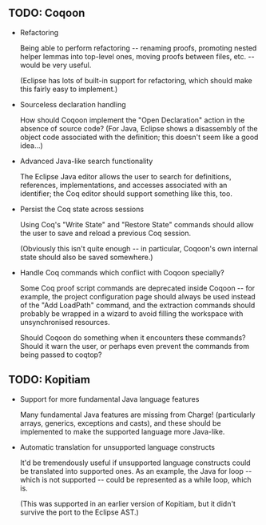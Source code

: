 TODO: Coqoon
------------

* Refactoring

  Being able to perform refactoring -- renaming proofs, promoting nested helper
  lemmas into top-level ones, moving proofs between files, etc. -- would be
  very useful.
  
  (Eclipse has lots of built-in support for refactoring, which should make this
  fairly easy to implement.)

* Sourceless declaration handling

  How should Coqoon implement the "Open Declaration" action in the absence
  of source code? (For Java, Eclipse shows a disassembly of the object code
  associated with the definition; this doesn't seem like a good idea...)

* Advanced Java-like search functionality

  The Eclipse Java editor allows the user to search for definitions,
  references, implementations, and accesses associated with an identifier; the
  Coq editor should support something like this, too.

* Persist the Coq state across sessions

  Using Coq's "Write State" and "Restore State" commands should allow the user
  to save and reload a previous Coq session.
  
  (Obviously this isn't quite enough -- in particular, Coqoon's own internal
  state should also be saved somewhere.)
  
* Handle Coq commands which conflict with Coqoon specially?

  Some Coq proof script commands are deprecated inside Coqoon -- for example,
  the project configuration page should always be used instead of the "Add
  LoadPath" command, and the extraction commands should probably be wrapped in
  a wizard to avoid filling the workspace with unsynchronised resources.
  
  Should Coqoon do something when it encounters these commands? Should it warn
  the user, or perhaps even prevent the commands from being passed to coqtop?

TODO: Kopitiam
--------------

* Support for more fundamental Java language features

  Many fundamental Java features are missing from Charge! (particularly arrays,
  generics, exceptions and casts), and these should be implemented to make the
  supported language more Java-like.

* Automatic translation for unsupported language constructs

  It'd be tremendously useful if unsupported language constructs could be
  translated into supported ones. As an example, the Java for loop -- which
  is not supported -- could be represented as a while loop, which is.
  
  (This was supported in an earlier version of Kopitiam, but it didn't survive
  the port to the Eclipse AST.)
